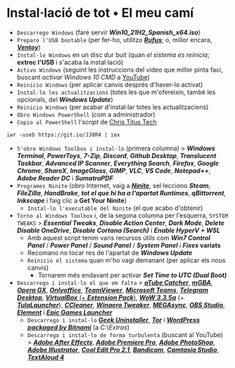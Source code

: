 # Instal·lació de tot • El meu camí

- `Descarrego Windows` (faré servir ***Win10_21H2_Spanish_x64.iso***)
- `Preparo l'USB bootable` (per fer-ho, utilitzo [***Rufus***](https://rufus.ie); o, millor encara, [***Ventoy***](https://github.com/ventoy/Ventoy/releases))
- `Instal·lo Windows` en un disc dur buit (quan *el sistema es reinicia*; **extrec l'USB** i s'acaba la instal·lació)
- `Activo Windows` (seguint les instruccions del vídeo que millor pinta faci, buscant *activar Windows 10 CMD* a [YouTube](https://youtube.com/results?search_query=activar+windows+10+cmd))
- `Reinicio Windows` (per aplicar canvis després d'haver-lo activat)
- `Instal·lo les actualitzacions` (totes les que m'ofereixin, també les opcionals, del ***Windows Update***)
- `Reinicio Windows` (per acabar d'instal·lar totes les actualitzacions)
- `Obro Windows PowerShell` (com a administrador)
- `Copio al PowerShell` l'*script* de [Chris Titus Tech](https://github.com/ChrisTitusTech/win10script)
```md
iwr -useb https://git.io/JJ8R4 | iex
```
  - `S'obre Windows Toolbox i instal·lo` (primera columna) > ***Windows Terminal***, ***PowerToys***, ***7-Zip***, ***Discord***, ***Github Desktop***, ***Translucent Taskbar***, ***Advanced IP Scanner***, ***Everything Search***, ***Firefox***, ***Google Chrome***, ***ShareX***, ***ImageGlass***, ***GIMP***, ***VLC***, ***VS Code***, ***Notepad++***, ***Adobe Reader DC*** i ***SumatraPDF***
- `Programes Ninite` (obro Internet, vaig a [***Ninite***](https://ninite.com), sel·lecciono ***Steam***, ***FileZilla***, ***HandBrake***, ***tot el que hi ha a l'apartat Runtimes***, ***qBittorrent***, ***Inkscape*** i faig clic a **Get Your Ninite**)
  - `Instal·lo l'executable del Ninite` (el que acabo d'obtenir)
- `Torno al Windows Toolbox` i, de la segona columna per l'esquerra, `SYSTEM TWEAKS` > ***Essential Tweaks***, ***Disable Action Center***, ***Dark Mode***, ***Delete Disable OneDrive***, ***Disable Cortana (Search)*** i ***Enable HyperV + WSL***
  - Amb aquest script tenim varis recursos útils com ***Win7 Control Panel*** / ***Power Panel*** / ***Sound Panel*** / ***System Panel*** i ***Fixes* variats**
  - Recomano no tocar res de l'apartat de ***Windows Update***
  - `Reinicio el sistema` quan m'ho vagi demanant (per aplicar els nous canvis)
    - Tornarem més endavant per activar ***Set Time to UTC (Dual Boot)***
- `Descarrego i instal·lo el que em falta` > [***aTube Catcher***](https://www.atube.me/es/), [***mGBA***](https://mgba.io/downloads.html), [***Opera GX***](https://www.opera.com/computer/thanks?ni=eapgx&os=windows), [***Onlyoffice***](https://www.onlyoffice.com/es/download-desktop.aspx?from=desktop), [***TeamViewer***](https://www.teamviewer.com/es/descarga-automatica-de-teamviewer/), [***Microsoft Teams***](https://go.microsoft.com/fwlink/p/?LinkID=2187217&clcid=0x40a&culture=es-es&country=ES&Lmsrc=groupChatMarketingPageWeb&Cmpid=directDownloadv2Win64), [***Telegram Desktop***](https://telegram.org/dl/desktop/win64), [***VirtualBox*** (+ ***Extension Pack***)](https://www.virtualbox.org/wiki/Downloads), [***WoW 3.3.5a***](https://api.naerzone.es/descargas/windows/Naerzone%203.3.5%20esES.rar) (+ [***TulaLauncher***](https://www.tula-wow.com/page/connect)), [***CCleaner***](https://www.ccleaner.com/ccleaner/download/standard), [***Winaero Tweaker***](https://winaero.com/winaero-tweaker/#download), [***MEGAsync***](https://mega.io/desktop), [***OBS Studio***](https://obsproject.com/es/download), [***Element***](https://packages.riot.im/desktop/install/win32/x64/Element%20Setup.exe) i [***Epic Games Launcher***](https://store.epicgames.com/es-ES/download)
  - `Descarrego i instal·lo` [***Geek Uninstaller***](https://geekuninstaller.com/download), [***Tor***](https://www.torproject.org/ca/download/) i [***WordPress packaged by Bitnami***](https://bitnami.com/stack/wordpress/installer) (a *C:\Extras*)
  - `Descarrego i instal·lo de forma turbulenta` (buscant al YouTube) > [***Adobe After Effects***](https://www.youtube.com/results?search_query=descargar+adobe+after+effects+full+español), [***Adobe Premiere Pro***](https://www.youtube.com/results?search_query=descargar+adobe+premiere+pro+full+español), [***Adobe PhotoShop***](https://www.youtube.com/results?search_query=descargar+adobe+photoshop+full+español), [***Adobe Illustrator***](https://www.youtube.com/results?search_query=descargar+adobe+illustrator+full+español), [***Cool Edit Pro 2.1***](https://www.youtube.com/results?search_query=descargar+cool+edit+pro+2.1+full+español), [***Bandicam***](https://www.youtube.com/results?search_query=descargar+bandicam+full+español), [***Camtasia Studio***](https://www.youtube.com/results?search_query=descargar+camtasia+full+español), [***TextAloud 4***](https://www.youtube.com/results?search_query=descargar+textaloud+4+full+español)

